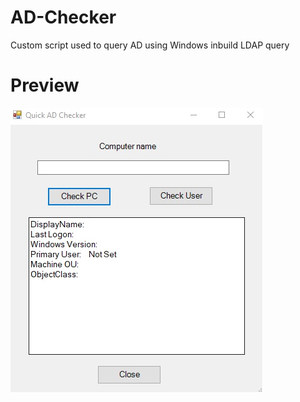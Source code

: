 # AD-Checker
Custom script used to query AD using Windows inbuild LDAP query

# Preview

![alt text](https://github.com/barbadosas/AD-Checker/blob/main/example.jpg)
